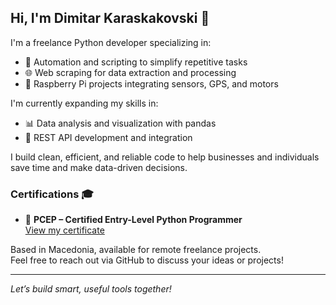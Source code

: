 ## Hi, I'm Dimitar Karaskakovski 👋

I'm a freelance Python developer specializing in:

- 🐍 Automation and scripting to simplify repetitive tasks  
- 🌐 Web scraping for data extraction and processing  
- 🤖 Raspberry Pi projects integrating sensors, GPS, and motors  

I'm currently expanding my skills in:  
- 📊 Data analysis and visualization with pandas  
- 🔗 REST API development and integration  

I build clean, efficient, and reliable code to help businesses and individuals save time and make data-driven decisions.

### Certifications 🎓

- 🐍 **PCEP – Certified Entry-Level Python Programmer**  
  [View my certificate](https://github.com/dimitar-sudo/certifications/raw/main/certificate_sJsS.1tT0.54WA.pdf)

Based in Macedonia, available for remote freelance projects.  
Feel free to reach out via GitHub to discuss your ideas or projects!

---

*Let’s build smart, useful tools together!*
<!--
**dimitar-sudo/dimitar-sudo** is a ✨ _special_ ✨ repository because its `README.md` (this file) appears on your GitHub profile.

Here are some ideas to get you started:

- 🔭 I’m currently working on ...
- 🌱 I’m currently learning ...
- 👯 I’m looking to collaborate on ...
- 🤔 I’m looking for help with ...
- 💬 Ask me about ...
- 📫 How to reach me: ...
- 😄 Pronouns: ...
- ⚡ Fun fact: ...
-->
